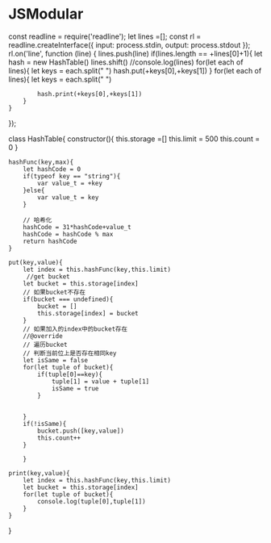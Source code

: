 # JSModular
const readline = require('readline');
let lines =[];
const rl = readline.createInterface({
    input: process.stdin,
    output: process.stdout
});
rl.on('line', function (line) {
    lines.push(line)
    if(lines.length == +lines[0]+1){
        let hash = new HashTable()
        lines.shift()
        //console.log(lines)
        for(let each of lines){
            let keys = each.split(" ")
            hash.put(+keys[0],+keys[1])
        }
        for(let each of lines){
            let keys = each.split(" ")
            
            hash.print(+keys[0],+keys[1])
        }
    }
});
    
class HashTable{
    constructor(){
        this.storage =[]
        this.limit = 500
        this.count = 0
    }
    
    hashFunc(key,max){
        let hashCode = 0
        if(typeof key == "string"){
            var value_t = +key
        }else{
            var value_t = key
        }
        
        // 哈希化
        hashCode = 31*hashCode+value_t
        hashCode = hashCode % max
        return hashCode
    }
    
    put(key,value){
        let index = this.hashFunc(key,this.limit)
         //get bucket 
        let bucket = this.storage[index]
        // 如果bucket不存在
        if(bucket === undefined){
            bucket = []
            this.storage[index] = bucket
        }
        // 如果加入的index中的bucket存在
        //@override
        // 遍历bucket
        // 判断当前位上是否存在相同key
        let isSame = false
        for(let tuple of bucket){
            if(tuple[0]==key){
                tuple[1] = value + tuple[1]
                isSame = true
            }
            
            
        }
        if(!isSame){
            bucket.push([key,value])
            this.count++
        }
        
        }

    print(key,value){
        let index = this.hashFunc(key,this.limit)
        let bucket = this.storage[index]
        for(let tuple of bucket){
            console.log(tuple[0],tuple[1])
        }
    }
}
